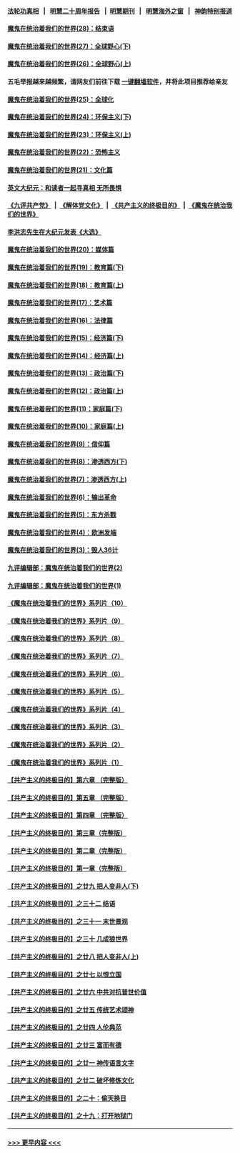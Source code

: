 #### [法轮功真相](https://github.com/gfw-breaker/truth/blob/master/README.md?t=0) &nbsp;&nbsp;|&nbsp;&nbsp; [明慧二十周年报告](https://github.com/gfw-breaker/mh-reports/blob/master/README.md?t=0) &nbsp;&nbsp;|&nbsp;&nbsp;[明慧期刊](https://github.com/gfw-breaker/mh-qikan) &nbsp;&nbsp;|&nbsp;&nbsp; [明慧海外之窗](https://github.com/gfw-breaker/mh-news/blob/master/README.md?t=0) &nbsp;&nbsp;|&nbsp;&nbsp; [神韵特别报道](https://github.com/gfw-breaker/mh-news/blob/master/shenyun.md?t=0)
#### [魔鬼在统治着我们的世界(28)：结束语](../pages/nsc422/n10936246.md?t=06261902) 
#### [魔鬼在统治着我们的世界(27)：全球野心(下)](../pages/nsc422/n10928319.md?t=06261902) 
#### [魔鬼在统治着我们的世界(26)：全球野心(上)](../pages/nsc422/n10900318.md?t=06261902) 
#### 五毛举报越来越频繁，请网友们前往下载 [一键翻墙软件](https://github.com/gfw-breaker/ssr-accounts)，并将此项目推荐给亲友
#### [魔鬼在统治着我们的世界(25)：全球化](../pages/nsc422/n10788205.md?t=06261902) 
#### [魔鬼在统治着我们的世界(24)：环保主义(下)](../pages/nsc422/n10695307.md?t=06261902) 
#### [魔鬼在统治着我们的世界(23)：环保主义(上)](../pages/nsc422/n10688613.md?t=06261902) 
#### [魔鬼在统治着我们的世界(22)：恐怖主义](../pages/nsc422/n10614727.md?t=06261902) 
#### [魔鬼在统治着我们的世界(21)：文化篇](../pages/nsc422/n10597706.md?t=06261902) 
#### [英文大纪元：和读者一起寻真相 无所畏惧](../pages/nsc422/n12542027.md?t=06261902) 
#### [《九评共产党》](https://github.com/begood0513/9ping.md/blob/master/README.md) &nbsp;|&nbsp; [《解体党文化》](../../../../jtdwh.md/blob/master/README.md)  &nbsp;|&nbsp; [《共产主义的终极目的》](../../../../gczydzjmd.md/blob/master/README.md) &nbsp;|&nbsp; [《魔鬼在统治我们的世界》](../../../../mgztzwmdsj.md/blob/master/README.md) 
#### [李洪志先生在大纪元发表《大选》](../pages/nsc422/n12534746.md?t=06261902) 
#### [魔鬼在统治着我们的世界(20)：媒体篇](../pages/nsc422/n10586579.md?t=06261902) 
#### [魔鬼在统治着我们的世界(19)：教育篇(下)](../pages/nsc422/n10564808.md?t=06261902) 
#### [魔鬼在统治着我们的世界(18)：教育篇(上)](../pages/nsc422/n10526970.md?t=06261902) 
#### [魔鬼在统治着我们的世界(17)：艺术篇](../pages/nsc422/n10499093.md?t=06261902) 
#### [魔鬼在统治着我们的世界(16)：法律篇](../pages/nsc422/n10485969.md?t=06261902) 
#### [魔鬼在统治着我们的世界(15)：经济篇(下)](../pages/nsc422/n10469975.md?t=06261902) 
#### [魔鬼在统治着我们的世界(14)：经济篇(上)](../pages/nsc422/n10457370.md?t=06261902) 
#### [魔鬼在统治着我们的世界(13)：政治篇(下)](../pages/nsc422/n10448270.md?t=06261902) 
#### [魔鬼在统治着我们的世界(12)：政治篇(上)](../pages/nsc422/n10444576.md?t=06261902) 
#### [魔鬼在统治着我们的世界(11)：家庭篇(下)](../pages/nsc422/n10440961.md?t=06261902) 
#### [魔鬼在统治着我们的世界(10)：家庭篇(上)](../pages/nsc422/n10435448.md?t=06261902) 
#### [魔鬼在统治着我们的世界(9)：信仰篇](../pages/nsc422/n10432159.md?t=06261902) 
#### [魔鬼在统治着我们的世界(8)：渗透西方(下)](../pages/nsc422/n10429603.md?t=06261902) 
#### [魔鬼在统治着我们的世界(7)：渗透西方(上)](../pages/nsc422/n10426013.md?t=06261902) 
#### [魔鬼在统治着我们的世界(6)：输出革命](../pages/nsc422/n10421536.md?t=06261902) 
#### [魔鬼在统治着我们的世界(5)：东方杀戮](../pages/nsc422/n10417707.md?t=06261902) 
#### [魔鬼在统治着我们的世界(4)：欧洲发端](../pages/nsc422/n10414890.md?t=06261902) 
#### [魔鬼在统治着我们的世界(3)：毁人36计](../pages/nsc422/n10411583.md?t=06261902) 
#### [九评编辑部：魔鬼在统治着我们的世界(2)](../pages/nsc422/n10410036.md?t=06261902) 
#### [九评编辑部：魔鬼在统治着我们的世界(1)](../pages/nsc422/n10406825.md?t=06261902) 
#### [《魔鬼在统治着我们的世界》系列片（10）](../pages/nsc422/n12292670.md?t=06261902) 
#### [《魔鬼在统治着我们的世界》系列片（9）](../pages/nsc422/n12290859.md?t=06261902) 
#### [《魔鬼在统治着我们的世界》系列片（8）](../pages/nsc422/n12287445.md?t=06261902) 
#### [《魔鬼在统治着我们的世界》系列片（7）](../pages/nsc422/n12283425.md?t=06261902) 
#### [《魔鬼在统治着我们的世界》系列片（6）](../pages/nsc422/n12282314.md?t=06261902) 
#### [《魔鬼在统治着我们的世界》系列片（5）](../pages/nsc422/n12281419.md?t=06261902) 
#### [《魔鬼在统治着我们的世界》系列片（4）](../pages/nsc422/n12274024.md?t=06261902) 
#### [《魔鬼在统治着我们的世界》系列片（3）](../pages/nsc422/n12271322.md?t=06261902) 
#### [《魔鬼在统治着我们的世界》系列片（2）](../pages/nsc422/n12269049.md?t=06261902) 
#### [《魔鬼在统治着我们的世界》系列片（1）](../pages/nsc422/n12267575.md?t=06261902) 
#### [【共产主义的终极目的】第六章 （完整版）](../pages/nsc422/n11428913.md?t=06261902) 
#### [【共产主义的终极目的】第五章 （完整版）](../pages/nsc422/n11428912.md?t=06261902) 
#### [【共产主义的终极目的】第四章 （完整版）](../pages/nsc422/n11428907.md?t=06261902) 
#### [【共产主义的终极目的】第三章（完整版）](../pages/nsc422/n11428848.md?t=06261902) 
#### [【共产主义的终极目的】第二章（完整版）](../pages/nsc422/n11428831.md?t=06261902) 
#### [【共产主义的终极目的】第一章（完整版）](../pages/nsc422/n11417651.md?t=06261902) 
#### [【共产主义的终极目的】之廿九 把人变非人(下)](../pages/nsc422/n11344140.md?t=06261902) 
#### [【共产主义的终极目的】之三十二 结语](../pages/nsc422/n11360535.md?t=06261902) 
#### [【共产主义的终极目的】之三十一 末世景观](../pages/nsc422/n11351129.md?t=06261902) 
#### [【共产主义的终极目的】之三十 几成狼世界](../pages/nsc422/n11348280.md?t=06261902) 
#### [【共产主义的终极目的】之廿八 把人变非人(上)](../pages/nsc422/n11340492.md?t=06261902) 
#### [【共产主义的终极目的】之廿七 以恨立国](../pages/nsc422/n11336944.md?t=06261902) 
#### [【共产主义的终极目的】之廿六 中共对抗普世价值](../pages/nsc422/n11324785.md?t=06261902) 
#### [【共产主义的终极目的】之廿五 传统艺术颂神](../pages/nsc422/n11296396.md?t=06261902) 
#### [【共产主义的终极目的】之廿四 人伦典范](../pages/nsc422/n11296397.md?t=06261902) 
#### [【共产主义的终极目的】之廿三 富而有德](../pages/nsc422/n11283598.md?t=06261902) 
#### [【共产主义的终极目的】之廿一 神传语言文字](../pages/nsc422/n11263265.md?t=06261902) 
#### [【共产主义的终极目的】之廿二 破坏修炼文化](../pages/nsc422/n11245728.md?t=06261902) 
#### [【共产主义的终极目的】之二十：偷天换日](../pages/nsc422/n11238846.md?t=06261902) 
#### [【共产主义的终极目的】之十九：打开地狱门](../pages/nsc422/n11206376.md?t=06261902) 

----
#### [ >>> 更早内容 <<< ](../indexes/nsc422-earlier.md)

